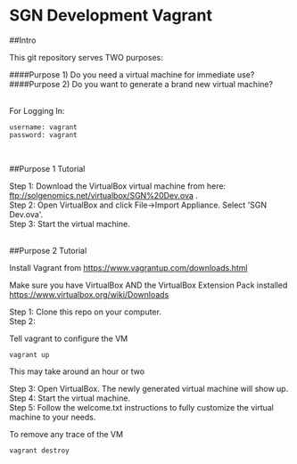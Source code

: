 # SGN Development Vagrant

##Intro

This git repository serves TWO purposes:

####Purpose 1) Do you need a virtual machine for immediate use?<br/>
####Purpose 2) Do you want to generate a brand new virtual machine?<br/>
<br/>

For Logging In:
```
username: vagrant
password: vagrant
```
<br/>

##Purpose 1 Tutorial

Step 1: Download the VirtualBox virtual machine from here: ftp://solgenomics.net/virtualbox/SGN%20Dev.ova .<br/>
Step 2: Open VirtualBox and click File->Import Appliance. Select 'SGN Dev.ova'.<br/>
Step 3: Start the virtual machine.<br/>

<br/>
##Purpose 2 Tutorial

Install Vagrant from https://www.vagrantup.com/downloads.html 

Make sure you have VirtualBox AND the VirtualBox Extension Pack installed
https://www.virtualbox.org/wiki/Downloads

Step 1: Clone this repo on your computer.<br/>
Step 2:<br/>

Tell vagrant to configure the VM
```
vagrant up
```
This may take around an hour or two

Step 3: Open VirtualBox. The newly generated virtual machine will show up.<br/>
Step 4: Start the virtual machine.<br/>
Step 5: Follow the welcome.txt instructions to fully customize the virtual machine to your needs.<br/>

To remove any trace of the VM
```
vagrant destroy
```
